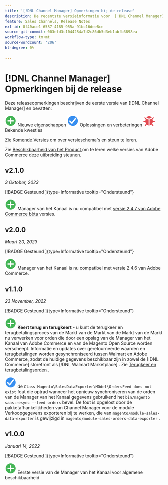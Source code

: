 ```yaml
---
title: '[!DNL Channel Manager] Opmerkingen bij de release'
description: De recentste versieinformatie voor  [!DNL Channel Manager]  van Adobe Commerce.
feature: Sales Channels, Release Notes
exl-id: 8f40ace1-6587-4185-955a-91bc16dee8ce
source-git-commit: 003efd3c1044284a7d2c86db5d3eb1abfb3898ea
workflow-type: tm+mt
source-wordcount: '206'
ht-degree: 0%

---
```


# [!DNL Channel Manager] Opmerkingen bij de release

Deze releaseopmerkingen beschrijven de eerste versie van [!DNL Channel Manager] en bevatten:

![ Nieuwe ](../assets/new.svg) Nieuwe eigenschappen
![ Vaste kwestie ](../assets/fix.svg) Oplossingen en verbeteringen
![ Bekende kwestie ](../assets/bug.svg) Bekende kwesties

Zie [ Komende Versies ](https://experienceleague.adobe.com/docs/commerce-operations/release/planning/schedule.html) om over versieschema&#39;s en steun te leren.

Zie [ Beschikbaarheid van het Product ](https://experienceleague.adobe.com/docs/commerce-operations/release/product-availability.html) om te leren welke versies van Adobe Commerce deze uitbreiding steunen.

## v2.1.0

*3 Oktober, 2023*

[!BADGE  Gesteund ]{type=Informative tooltip="Ondersteund"}

![ Nieuwe ](../assets/new.svg) Manager van het Kanaal is nu compatibel met [ versie 2.4.7 van Adobe Commerce bèta ](https://experienceleague.adobe.com/docs/commerce-operations/release/beta.html) versies.

## v2.0.0

*Maart 20, 2023*

[!BADGE  Gesteund ]{type=Informative tooltip="Ondersteund"}

![ de Nieuwe ](../assets/new.svg)<!--CHAN-5893--> Manager van het Kanaal is nu compatibel met versie 2.4.6 van Adobe Commerce.

## v1.1.0

*23 November, 2022*

[!BADGE  Gesteund ]{type=Informative tooltip="Ondersteund"}

![ Nieuw ](../assets/new.svg)<!--CHAN-5204--> **Keert terug en terugkeert** - u kunt de terugkeer en terugbetalingsproces van de Markt van de Markt van de Markt van de Markt nu verwerken voor orden die door een opslag van de Manager van het Kanaal van Adobe Commerce en van de Magento Open Source worden verscheept. Informatie en updates over geretourneerde waarden en terugbetalingen worden gesynchroniseerd tussen Walmart en Adobe Commerce, zodat de huidige gegevens beschikbaar zijn in zowel de [!DNL Commerce] storefront als [!DNL Walmart Marketplace] . Zie [ Terugkeer en terugbetalingsorden ](return-refund-orders.md).

![ Vaste ](../assets/fix.svg)<!--CHAN-5661--> de `Class Magento\SalesDataExporter\MOdel\OrdersFeed does not exist` fout die optrad wanneer het opnieuw synchroniseren van de orden van de Manager van het Kanaal gegevens gebruikend het `bin/magento saas:resync --feed orders` bevel. De fout is opgelost door de pakketafhankelijkheden van Channel Manager voor de module Verkoopgegevens exporteren bij te werken, die van `magento/module-sales-data-exporter` is gewijzigd in `magento/module-sales-orders-data-exporter` .

## v1.0.0

*Januari 14, 2022*

[!BADGE  Gesteund ]{type=Informative tooltip="Ondersteund"}

![ Nieuwe ](../assets/new.svg) Eerste versie van de Manager van het Kanaal voor algemene beschikbaarheid

